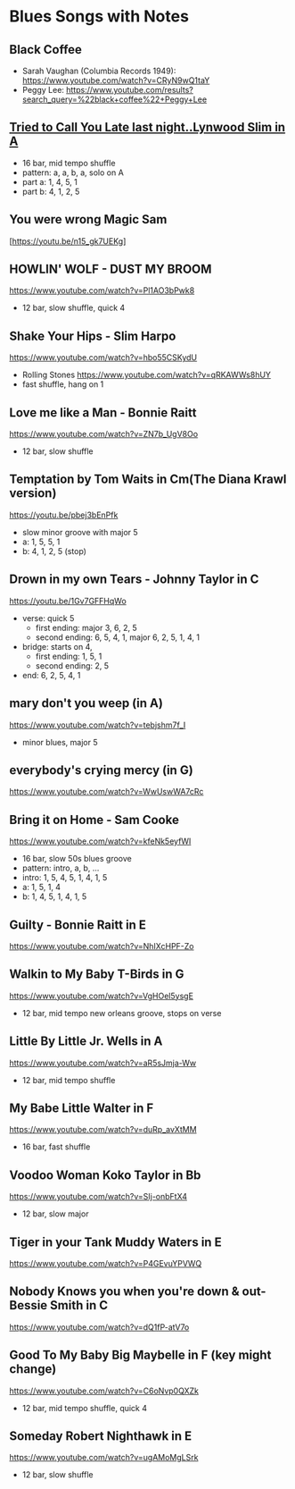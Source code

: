 # Blues Songs with Notes

## Black Coffee
- Sarah Vaughan (Columbia Records 1949): https://www.youtube.com/watch?v=CRyN9wQ1taY
- Peggy Lee: https://www.youtube.com/results?search_query=%22black+coffee%22+Peggy+Lee

## [Tried to Call You Late last night..Lynwood Slim in A ](https://www.youtube.com/watch?v=yRZIxgD0qdE)

- 16 bar, mid tempo shuffle
- pattern: a, a, b, a, solo on A
- part a: 1, 4, 5, 1
- part b: 4, 1, 2, 5


## You were wrong Magic Sam
[https://youtu.be/n15_gk7UEKg]

## HOWLIN' WOLF - DUST MY BROOM 
https://www.youtube.com/watch?v=Pl1AO3bPwk8

- 12 bar, slow shuffle, quick 4

## Shake Your Hips - Slim Harpo
https://www.youtube.com/watch?v=hbo55CSKydU

- Rolling Stones https://www.youtube.com/watch?v=qRKAWWs8hUY
- fast shuffle, hang on 1

## Love me like a Man - Bonnie Raitt
https://www.youtube.com/watch?v=ZN7b_UgV8Oo

- 12 bar, slow shuffle

## Temptation by Tom Waits in Cm(The Diana Krawl version)
https://youtu.be/pbej3bEnPfk
- slow minor groove with major 5
- a: 1, 5, 5, 1
- b: 4, 1, 2, 5 (stop)

## Drown in my own Tears  - Johnny Taylor in C
https://youtu.be/1Gv7GFFHqWo

- verse: quick 5
   + first ending: major 3, 6, 2, 5
   + second ending: 6, 5, 4, 1, major 6, 2, 5, 1, 4, 1
- bridge: starts on 4,
   + first ending: 1, 5, 1
   + second ending: 2, 5
- end: 6, 2, 5, 4, 1

## mary don't you weep (in A)
https://www.youtube.com/watch?v=tebjshm7f_I

- minor blues, major 5

## everybody's crying mercy (in G)
https://www.youtube.com/watch?v=WwUswWA7cRc

## Bring it on Home - Sam Cooke
https://www.youtube.com/watch?v=kfeNk5eyfWI

- 16 bar, slow 50s blues groove
- pattern: intro, a, b, ...
- intro: 1, 5, 4, 5, 1, 4, 1, 5
- a: 1, 5, 1, 4
- b: 1, 4, 5, 1, 4, 1, 5

## Guilty - Bonnie Raitt in E
https://www.youtube.com/watch?v=NhIXcHPF-Zo

## Walkin to My Baby T-Birds in G
https://www.youtube.com/watch?v=VgHOel5ysgE

- 12 bar, mid tempo new orleans groove, stops on verse

## Little By Little Jr. Wells in A
https://www.youtube.com/watch?v=aR5sJmja-Ww

- 12 bar, mid tempo shuffle

## My Babe Little Walter in F
https://www.youtube.com/watch?v=duRp_avXtMM

- 16 bar, fast shuffle

## Voodoo Woman Koko Taylor in Bb
https://www.youtube.com/watch?v=SIj-onbFtX4

- 12 bar, slow major

## Tiger in your Tank Muddy Waters in E
https://www.youtube.com/watch?v=P4GEvuYPVWQ

## Nobody Knows you when you're down & out- Bessie Smith in C
https://www.youtube.com/watch?v=dQ1fP-atV7o

## Good To My Baby Big Maybelle in F (key might change)
https://www.youtube.com/watch?v=C6oNvp0QXZk

- 12 bar, mid tempo shuffle, quick 4

## Someday Robert Nighthawk in E
https://www.youtube.com/watch?v=ugAMoMgLSrk

- 12 bar, slow shuffle
